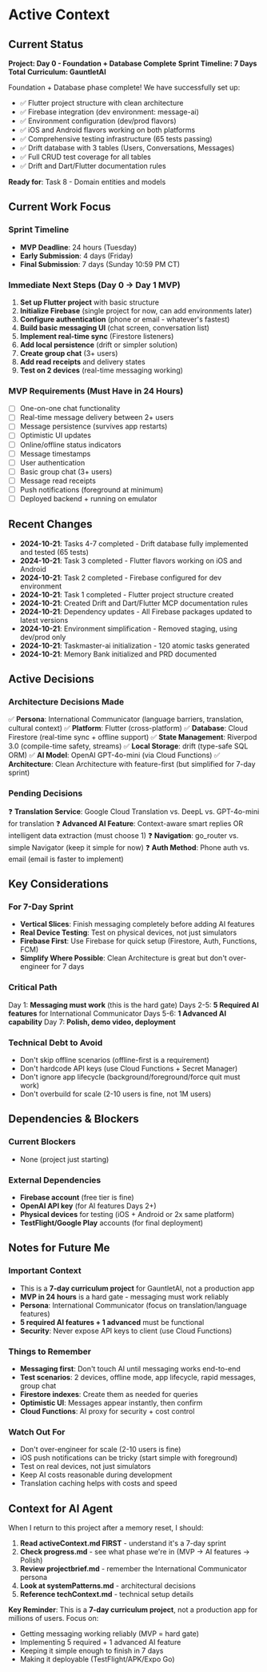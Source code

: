 # Active Context

## Current Status
**Project: Day 0 - Foundation + Database Complete**
**Sprint Timeline: 7 Days Total**
**Curriculum: GauntletAI**

Foundation + Database phase complete! We have successfully set up:
- ✅ Flutter project structure with clean architecture
- ✅ Firebase integration (dev environment: message-ai)
- ✅ Environment configuration (dev/prod flavors)
- ✅ iOS and Android flavors working on both platforms
- ✅ Comprehensive testing infrastructure (65 tests passing)
- ✅ Drift database with 3 tables (Users, Conversations, Messages)
- ✅ Full CRUD test coverage for all tables
- ✅ Drift and Dart/Flutter documentation rules

**Ready for**: Task 8 - Domain entities and models

## Current Work Focus

### Sprint Timeline
- **MVP Deadline**: 24 hours (Tuesday)
- **Early Submission**: 4 days (Friday) 
- **Final Submission**: 7 days (Sunday 10:59 PM CT)

### Immediate Next Steps (Day 0 → Day 1 MVP)
1. **Set up Flutter project** with basic structure
2. **Initialize Firebase** (single project for now, can add environments later)
3. **Configure authentication** (phone or email - whatever's fastest)
4. **Build basic messaging UI** (chat screen, conversation list)
5. **Implement real-time sync** (Firestore listeners)
6. **Add local persistence** (drift or simpler solution)
7. **Create group chat** (3+ users)
8. **Add read receipts** and delivery states
9. **Test on 2 devices** (real-time messaging working)

### MVP Requirements (Must Have in 24 Hours)
- [ ] One-on-one chat functionality
- [ ] Real-time message delivery between 2+ users
- [ ] Message persistence (survives app restarts)
- [ ] Optimistic UI updates
- [ ] Online/offline status indicators
- [ ] Message timestamps
- [ ] User authentication
- [ ] Basic group chat (3+ users)
- [ ] Message read receipts
- [ ] Push notifications (foreground at minimum)
- [ ] Deployed backend + running on emulator

## Recent Changes
- **2024-10-21**: Tasks 4-7 completed - Drift database fully implemented and tested (65 tests)
- **2024-10-21**: Task 3 completed - Flutter flavors working on iOS and Android
- **2024-10-21**: Task 2 completed - Firebase configured for dev environment
- **2024-10-21**: Task 1 completed - Flutter project structure created
- **2024-10-21**: Created Drift and Dart/Flutter MCP documentation rules
- **2024-10-21**: Dependency updates - All Firebase packages updated to latest versions
- **2024-10-21**: Environment simplification - Removed staging, using dev/prod only
- **2024-10-21**: Taskmaster-ai initialization - 120 atomic tasks generated
- **2024-10-21**: Memory Bank initialized and PRD documented

## Active Decisions

### Architecture Decisions Made
✅ **Persona**: International Communicator (language barriers, translation, cultural context)
✅ **Platform**: Flutter (cross-platform)
✅ **Database**: Cloud Firestore (real-time sync + offline support)
✅ **State Management**: Riverpod 3.0 (compile-time safety, streams)
✅ **Local Storage**: drift (type-safe SQL ORM)
✅ **AI Model**: OpenAI GPT-4o-mini (via Cloud Functions)
✅ **Architecture**: Clean Architecture with feature-first (but simplified for 7-day sprint)

### Pending Decisions
❓ **Translation Service**: Google Cloud Translation vs. DeepL vs. GPT-4o-mini for translation
❓ **Advanced AI Feature**: Context-aware smart replies OR intelligent data extraction (must choose 1)
❓ **Navigation**: go_router vs. simple Navigator (keep it simple for now)
❓ **Auth Method**: Phone auth vs. email (email is faster to implement)

## Key Considerations

### For 7-Day Sprint
- **Vertical Slices**: Finish messaging completely before adding AI features
- **Real Device Testing**: Test on physical devices, not just simulators
- **Firebase First**: Use Firebase for quick setup (Firestore, Auth, Functions, FCM)
- **Simplify Where Possible**: Clean Architecture is great but don't over-engineer for 7 days

### Critical Path
Day 1: **Messaging must work** (this is the hard gate)
Days 2-5: **5 Required AI features** for International Communicator
Days 5-6: **1 Advanced AI capability**
Day 7: **Polish, demo video, deployment**

### Technical Debt to Avoid
- Don't skip offline scenarios (offline-first is a requirement)
- Don't hardcode API keys (use Cloud Functions + Secret Manager)
- Don't ignore app lifecycle (background/foreground/force quit must work)
- Don't overbuild for scale (2-10 users is fine, not 1M users)

## Dependencies & Blockers

### Current Blockers
- None (project just starting)

### External Dependencies
- **Firebase account** (free tier is fine)
- **OpenAI API key** (for AI features Days 2+)
- **Physical devices** for testing (iOS + Android or 2x same platform)
- **TestFlight/Google Play** accounts (for final deployment)

## Notes for Future Me

### Important Context
- This is a **7-day curriculum project** for GauntletAI, not a production app
- **MVP in 24 hours** is a hard gate - messaging must work reliably
- **Persona**: International Communicator (focus on translation/language features)
- **5 required AI features + 1 advanced** must be functional
- **Security**: Never expose API keys to client (use Cloud Functions)

### Things to Remember
- **Messaging first**: Don't touch AI until messaging works end-to-end
- **Test scenarios**: 2 devices, offline mode, app lifecycle, rapid messages, group chat
- **Firestore indexes**: Create them as needed for queries
- **Optimistic UI**: Messages appear instantly, then confirm
- **Cloud Functions**: AI proxy for security + cost control

### Watch Out For
- Don't over-engineer for scale (2-10 users is fine)
- iOS push notifications can be tricky (start simple with foreground)
- Test on real devices, not just simulators
- Keep AI costs reasonable during development
- Translation caching helps with costs and speed

## Context for AI Agent

When I return to this project after a memory reset, I should:
1. **Read activeContext.md FIRST** - understand it's a 7-day sprint
2. **Check progress.md** - see what phase we're in (MVP → AI features → Polish)
3. **Review projectbrief.md** - remember the International Communicator persona
4. **Look at systemPatterns.md** - architectural decisions
5. **Reference techContext.md** - technical setup details

**Key Reminder**: This is a **7-day curriculum project**, not a production app for millions of users. Focus on:
- Getting messaging working reliably (MVP = hard gate)
- Implementing 5 required + 1 advanced AI feature
- Keeping it simple enough to finish in 7 days
- Making it deployable (TestFlight/APK/Expo Go)

